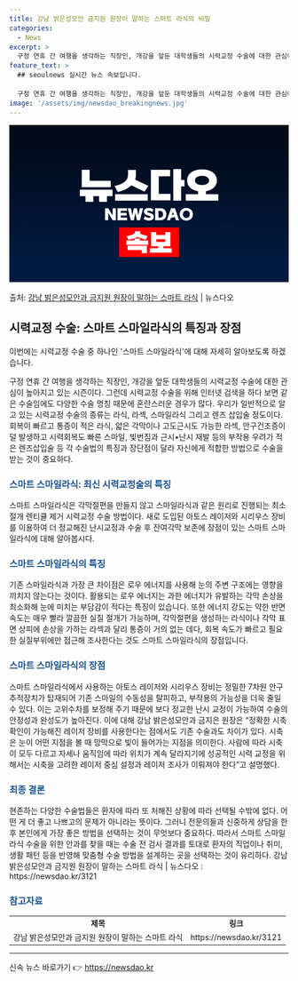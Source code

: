 ```yaml
---
title: 강남 밝은성모안 금지원 원장이 말하는 스마트 라식의 비밀
categories:
  - News
excerpt: >
  구정 연휴 간 여행을 생각하는 직장인, 개강을 앞둔 대학생들의 시력교정 수술에 대한 관심이 높아지고 있는 시…
feature_text: >
  ## seoulnews 실시간 뉴스 속보입니다.

  구정 연휴 간 여행을 생각하는 직장인, 개강을 앞둔 대학생들의 시력교정 수술에 대한 관심이 높아지고 있는 시…
image: '/assets/img/newsdao_breakingnews.jpg'
---
```


![뉴스다오 속보](/assets/img/newsdao_breakingnews.jpg)

<p>출처: <a href="https://newsdao.kr/3121" rel="dofollow">강남 밝은성모안과 금지원 원장이 말하는 스마트 라식</a> | 뉴스다오</p>

<h2 data-ke-size="size26">시력교정 수술: 스마트 스마일라식의 특징과 장점</h2>
이번에는 시력교정 수술 중 하나인 '스마트 스마일라식'에 대해 자세히 알아보도록 하겠습니다. 

<p data-ke-size="size16">구정 연휴 간 여행을 생각하는 직장인, 개강을 앞둔 대학생들의 시력교정 수술에 대한 관심이 높아지고 있는 시즌이다. 그런데 시력교정 수술을 위해 인터넷 검색을 하다 보면 같은 수술임에도 다양한 수술 명칭 때문에 혼란스러운 경우가 많다. 우리가 일반적으로 알고 있는 시력교정 수술의 종류는 라식, 라섹, 스마일라식 그리고 렌즈 삽입술 정도이다. 회복이 빠르고 통증이 적은 라식, 얇은 각막이나 고도근시도 가능한 라섹, 안구건조증이 덜 발생하고 시력회복도 빠른 스마일, 빛번짐과 근시•난시 재발 등의 부작용 우려가 적은 렌즈삽입술 등 각 수술법의 특징과 장단점이 달라 자신에게 적합한 방법으로 수술을 받는 것이 중요하다.</p>

<h3><b><span style="color: #1a5490;">스마트 스마일라식: 최신 시력교정술의 특징</span></b></h3>
스마트 스마일라식은 각막절편을 만들지 않고 스마일라식과 같은 원리로 진행되는 최소 절개 렌티큘 제거 시력교정 수술 방법이다. 새로 도입된 아토스 레이저와 시리우스 장비를 이용하여 더 정교해진 난시교정과 수술 후 잔여각막 보존에 장점이 있는 스마트 스마일라식에 대해 알아봅시다.

<h3><b><span style="color: #1a5490;">스마트 스마일라식의 특징</span></b></h3>
기존 스마일라식과 가장 큰 차이점은 로우 에너지를 사용해 눈의 주변 구조에는 영향을 끼치지 않는다는 것이다. 활용되는 로우 에너지는 과한 에너지가 유발하는 각막 손상을 최소화해 눈에 미치는 부담감이 적다는 특징이 있습니다. 또한 에너지 강도는 약한 반면 속도는 매우 빨라 깔끔한 실질 절개가 가능하며, 각막절편을 생성하는 라식이나 각막 표면 상피에 손상을 가하는 라섹과 달리 통증이 거의 없는 데다, 회복 속도가 빠르고 필요한 실질부위에만 접근해 조사한다는 것도 스마트 스마일라식의 장점입니다.

<h3><b><span style="color: #1a5490;">스마트 스마일라식의 장점</span></b></h3>
스마트 스마일라식에서 사용하는 아토스 레이저와 시리우스 장비는 정밀한 7차원 안구추적장치가 탑재되어 기존 스마일의 수동성을 탈피하고, 부작용의 가능성을 더욱 줄일 수 있다. 이는 고위수차를 보정해 주기 때문에 보다 정교한 난시 교정이 가능하여 수술의 안정성과 완성도가 높아진다.
이에 대해 강남 밝은성모안과 금지은 원장은 “정확한 시축 확인이 가능해진 레이저 장비를 사용한다는 점에서도 기존 수술과도 차이가 있다. 시축은 눈이 어떤 지점을 볼 때 망막으로 빛이 들어가는 지점을 의미한다. 사람에 따라 시축이 모두 다르고 자세나 움직임에 따라 위치가 계속 달라지기에 성공적인 시력 교정을 위해서는 시축을 고려한 레이저 중심 설정과 레이저 조사가 이뤄져야 한다”고 설명했다.

<h3><b><span style="color: #1a5490;">최종 결론</span></b></h3>
현존하는 다양한 수술법들은 환자에 따라 또 처해진 상황에 따라 선택될 수밖에 없다. 어떤 게 더 좋고 나쁘고의 문제가 아니라는 뜻이다. 그러니 전문의들과 신중하게 상담을 한 후 본인에게 가장 좋은 방법을 선택하는 것이 무엇보다 중요하다. 따라서 스마트 스마일라식 수술을 위한 안과를 찾을 때는 수술 전 검사 결과를 토대로 환자의 직업이나 취미, 생활 패턴 등을 반영해 맞춤형 수술 방법을 설계하는 곳을 선택하는 것이 유리하다. 강남 밝은성모안과 금지원 원장이 말하는 스마트 라식 | 뉴스다오  : https://newsdao.kr/3121

<h3><b><span style="color: #1a5490;">참고자료</span></b></h3>
<table>
  <tr>
    <td style="text-align: center; height: 17px;"><b>제목</b></td>
    <td style="text-align: center; height: 17px;"><b>링크</b></td>
  </tr>
  <tr>
    <td style="text-align: center; height: 17px;">강남 밝은성모안과 금지원 원장이 말하는 스마트 라식</td>
    <td style="text-align: center; height: 17px;">https://newsdao.kr/3121</td>
  </tr>
</table>
<hr> 

신속 뉴스 바로가기 👉 <a href="https://newsdao.kr" rel="dofollow">https://newsdao.kr</a>


